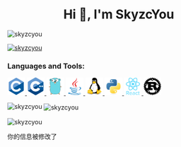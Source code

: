 <h1 align="center">Hi 👋, I'm SkyzcYou</h1>
<p align="left"> <img src="https://komarev.com/ghpvc/?username=skyzcyou&label=Profile%20views&color=0e75b6&style=flat" alt="skyzcyou" /> </p>

<p align="left"> <a href="https://twitter.com/skyzcyou" target="blank"><img src="https://img.shields.io/twitter/follow/skyzcyou?logo=twitter&style=for-the-badge" alt="skyzcyou" /></a> </p>

<h3 align="left">Languages and Tools:</h3>
<p align="left"> <a href="https://www.cprogramming.com/" target="_blank" rel="noreferrer"> <img src="https://raw.githubusercontent.com/devicons/devicon/master/icons/c/c-original.svg" alt="c" width="40" height="40"/> </a> <a href="https://www.w3schools.com/cpp/" target="_blank" rel="noreferrer"> <img src="https://raw.githubusercontent.com/devicons/devicon/master/icons/cplusplus/cplusplus-original.svg" alt="cplusplus" width="40" height="40"/> </a> <a href="https://golang.org" target="_blank" rel="noreferrer"> <img src="https://raw.githubusercontent.com/devicons/devicon/master/icons/go/go-original.svg" alt="go" width="40" height="40"/> </a> <a href="https://www.java.com" target="_blank" rel="noreferrer"> <img src="https://raw.githubusercontent.com/devicons/devicon/master/icons/java/java-original.svg" alt="java" width="40" height="40"/> </a> <a href="https://www.linux.org/" target="_blank" rel="noreferrer"> <img src="https://raw.githubusercontent.com/devicons/devicon/master/icons/linux/linux-original.svg" alt="linux" width="40" height="40"/> </a> <a href="https://www.python.org" target="_blank" rel="noreferrer"> <img src="https://raw.githubusercontent.com/devicons/devicon/master/icons/python/python-original.svg" alt="python" width="40" height="40"/> </a> <a href="https://reactjs.org/" target="_blank" rel="noreferrer"> <img src="https://raw.githubusercontent.com/devicons/devicon/master/icons/react/react-original-wordmark.svg" alt="react" width="40" height="40"/> </a> <a href="https://www.rust-lang.org" target="_blank" rel="noreferrer"> <img src="https://raw.githubusercontent.com/devicons/devicon/master/icons/rust/rust-plain.svg" alt="rust" width="40" height="40"/> </a> </p>

<p><img align="left" src="https://github-readme-stats.vercel.app/api/top-langs?username=skyzcyou&show_icons=true&locale=en&layout=compact" alt="skyzcyou" /></p>

<p>&nbsp;<img align="center" src="https://github-readme-stats.vercel.app/api?username=skyzcyou&show_icons=true&locale=en" alt="skyzcyou" /></p>

<p><img align="center" src="https://github-readme-streak-stats.herokuapp.com/?user=skyzcyou&" alt="skyzcyou" /></p>
<p>你的信息被修改了</p>
